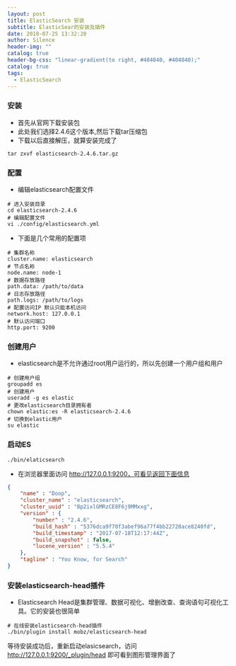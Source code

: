 ```yaml
---
layout: post
title: ElasticSearch 安装
subtitle: ElasticSear的安装及插件
date: 2018-07-25 13:32:20
author: Silence
header-img: ""
catalog: true
header-bg-css: "linear-gradient(to right, #404040, #404040);"
catalog: true
tags:
  - ElasticSearch
---
```


### 安装

- 首先从官网下载安装包
- 此处我们选择2.4.6这个版本,然后下载tar压缩包
- 下载以后直接解压，就算安装完成了
```
tar zxvf elasticsearch-2.4.6.tar.gz
```

### 配置

- 编辑elasticsearch配置文件
```shell
# 进入安装目录
cd elasticsearch-2.4.6
# 编辑配置文件
vi ./config/elasticsearch.yml
```

- 下面是几个常用的配置项
```shell
# 集群名称
cluster.name: elasticsearch
# 节点名称
node.name: node-1
# 数据存放路径
path.data: /path/to/data
# 日志存放路径
path.logs: /path/to/logs
# 配置访问IP 默认只能本机访问
network.host: 127.0.0.1
# 默认访问端口
http.port: 9200
```

### 创建用户

 - elasticsearch是不允许通过root用户运行的，所以先创建一个用户组和用户
```shell
# 创建用户组
groupadd es
# 创建用户
useradd -g es elastic
# 更改elasticsearch目录拥有者
chown elastic:es -R elasticsearch-2.4.6
# 切换到elastic用户
su elastic
```

### 启动ES
```shell
./bin/elaticsearch
```

- 在浏览器里面访问 http://127.0.0.1:9200，可看见返回下面信息

```json
{
    "name" : "Doop",
    "cluster_name" : "elasticsearch",
    "cluster_uuid" : "Bp2ixlGMRzCE8F6j9MMxxg",
    "version" : {
        "number" : "2.4.6",
        "build_hash" : "5376dca9f70f3abef96a77f4bb22720ace8240fd",
        "build_timestamp" : "2017-07-18T12:17:44Z",
        "build_snapshot" : false,
        "lucene_version" : "5.5.4"
    },
    "tagline" : "You Know, for Search"
}
```

### 安装elasticsearch-head插件

 - Elasticsearch Head是集群管理、数据可视化、增删改查、查询语句可视化工具。它的安装也很简单

```shell
# 在线安装elasticsearch-head插件
./bin/plugin install mobz/elasticsearch-head
```

等待安装成功后，重新启动elasicsearch，访问 http://127.0.0.1:9200/_plugin/head 即可看到图形管理界面了
